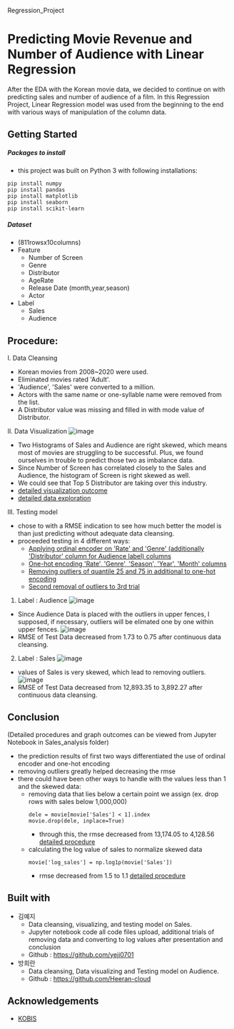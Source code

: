 Regression_Project

Predicting Movie Revenue and Number of Audience with Linear Regression
======================================================================
After the EDA with the Korean movie data, we decided to continue on with predicting sales and number of audience of a film. In this Regression Project, Linear Regression model was used from the beginning to the end with various ways of manipulation of the column data.

Getting Started
---------------
##### Packages to install
- this project was built on Python 3 with following installations:
```
pip install numpy
pip install pandas
pip install matplotlib
pip install seaborn
pip install scikit-learn
```
##### Dataset
- (811rowsx10columns)
- Feature
  * Number of Screen
  * Genre
  * Distributor
  * AgeRate
  * Release Date (month,year,season)
  * Actor
- Label
  * Sales 
  * Audience 

Procedure:
-----------------
I. Data Cleansing
- Korean movies from 2008~2020 were used.
- Eliminated movies rated 'Adult'.
- 'Audience', 'Sales' were converted to a million.
- Actors with the same name or one-syllable name were removed from the list.
- A Distributor value was missing and filled in with mode value of Distributor.

II. Data Visualization
![image](https://user-images.githubusercontent.com/72846750/102708827-b0bdb280-42e8-11eb-8d02-0b860dfac2da.PNG)
- Two Histograms of Sales and Audience are right skewed, which means most of movies are struggling to be successful.
  Plus, we found ourselves in trouble to predict those two as imbalance data. 
- Since Number of Screen has correlated closely to the Sales and Audience, the histogram of Screen is right skewed as well.
- We could see that Top 5 Distributor are taking over this industry.
- [detailed visualization outcome](https://github.com/dss-15th/reg-repo-5/blob/master/Sales_analysis/01_Sales_visualizing.ipynb)
- [detailed data exploration](https://github.com/dss-15th/reg-repo-5/blob/master/Sales_analysis/04_Sales_data_exploring.ipynb)

III. Testing model
- chose to  with a RMSE indication to see how much better the model is than just predicting without adequate data cleansing.
- proceeded testing in 4 different ways:
  * [Applying ordinal encoder on 'Rate' and 'Genre' (additionally 'Distributor' column for Audience label) columns](https://github.com/dss-15th/reg-repo-5/blob/master/1st_label_encoding.py)
  * [One-hot encoding 'Rate', 'Genre', 'Season', 'Year', 'Month' columns](https://github.com/dss-15th/reg-repo-5/blob/master/2nd_onehot_encoding.py)
  * [Removing outliers of quantile 25 and 75 in additional to one-hot encoding](https://github.com/dss-15th/reg-repo-5/blob/master/3rd_onehot_encoding%2Bremove_outliers.py)
  * [Second removal of outliers to 3rd trial](https://github.com/dss-15th/reg-repo-5/blob/master/4th_onehot_encoding%2Bremove_outliers_twice.py)
1. Label : Audience
  ![image](https://user-images.githubusercontent.com/72846750/102709442-0a74ab80-42ee-11eb-86a3-a2ba7eabfc0f.png)
  * Since Audience Data is placed with the outliers in upper fences, I supposed, if necessary, outliers will be elimated one by one within upper fences.
  ![image](https://user-images.githubusercontent.com/28764376/106708564-6c873700-6636-11eb-9188-ffda84190e7b.png)
  * RMSE of Test Data decreased from 1.73 to 0.75 after continuous data cleansing.
2. Label : Sales
  ![image](https://user-images.githubusercontent.com/28764376/106715074-04d5e980-6640-11eb-89de-9804f2d00b92.png)
  * values of Sales is very skewed, which lead to removing outliers.
  ![image](https://user-images.githubusercontent.com/28764376/106708498-52e5ef80-6636-11eb-91d7-b0354c70f212.png)
  * RMSE of Test Data decreased from 12,893.35 to 3,892.27 after continuous data cleansing.

Conclusion
----------
(Detailed procedures and graph outcomes can be viewed from Jupyter Notebook in Sales_analysis folder)
- the prediction results of first two ways differentiated the use of ordinal encoder and one-hot encoding
- removing outliers greatly helped decreasing the rmse 
- there could have been other ways to handle with the values less than 1 and the skewed data:
  * removing data that lies below a certain point we assign (ex. drop rows with sales below 1,000,000)
    ```
    dele = movie[movie['Sales'] < 1].index
    movie.drop(dele, inplace=True)
    ```
    - through this, the rmse decreased from 13,174.05 to 4,128.56 [detailed procedure](https://github.com/dss-15th/reg-repo-5/blob/master/Sales_analysis/08_Sales_feedback_test(drop.sales%20below%201).ipynb)
  * calculating the log value of sales to normalize skewed data
    ```
    movie['log_sales'] = np.log1p(movie['Sales'])
    ```
    - rmse decreased from 1.5 to 1.1 [detailed procedure](https://github.com/dss-15th/reg-repo-5/blob/master/Sales_analysis/08_Sales_feedback_test(log_sales).ipynb)
    
Built with
----------
* 김예지
  * Data cleansing, visualizing, and testing model on Sales.
  * Jupyter notebook code all code files upload, additional trials of removing data and converting to log values after presentation and conclusion
  * Github : https://github.com/yeji0701
* 방희란
  * Data cleansing, Data visualizing and Testing model on Audience.
  * Github : https://github.com/Heeran-cloud
 
Acknowledgements
----------------
- [KOBIS](http://www.kobis.or.kr/kobis/business/main/main.do)
